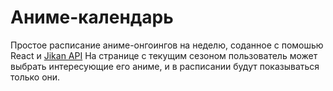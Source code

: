 # Аниме-календарь

Простое расписание аниме-онгоингов на неделю, соданное с помошью React и [Jikan API](https://jikan.moe/)
На странице с текущим сезоном пользователь может выбрать интересующие его аниме, и в расписании будут показываться только они.
